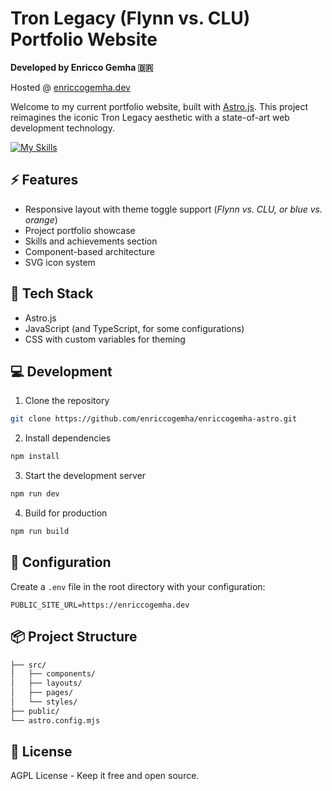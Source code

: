 # Tron Legacy (Flynn vs. CLU) Portfolio Website

**Developed by Enricco Gemha 🇧🇷**

Hosted @ [enriccogemha.dev](https://enriccogemha.dev)

Welcome to my current portfolio website, built with [Astro.js](https://astro.build/). This project reimagines the iconic Tron Legacy aesthetic with a state-of-art web development technology.

[![My Skills](https://skillicons.dev/icons?i=astro,js)](https://skillicons.dev)

## ⚡ Features

- Responsive layout with theme toggle support (*Flynn vs. CLU, or blue vs. orange*)
- Project portfolio showcase
- Skills and achievements section
- Component-based architecture
- SVG icon system

## 🚀 Tech Stack

- Astro.js
- JavaScript (and TypeScript, for some configurations)
- CSS with custom variables for theming

## 💻 Development

1. Clone the repository

```bash
git clone https://github.com/enriccogemha/enriccogemha-astro.git
```

2. Install dependencies

```bash
npm install
```

3. Start the development server

```bash
npm run dev
```

4. Build for production

```bash
npm run build
```

## 🔧 Configuration

Create a `.env` file in the root directory with your configuration:

```env
PUBLIC_SITE_URL=https://enriccogemha.dev
```

## 📦 Project Structure

```sh
├── src/
│   ├── components/
│   ├── layouts/
│   ├── pages/
│   └── styles/
├── public/
└── astro.config.mjs
```

## 📜 License

AGPL License - Keep it free and open source.
